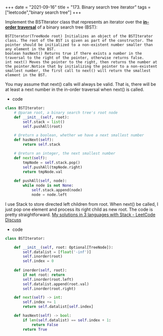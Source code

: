 +++ 
date = "2021-09-16"
title = "173. Binary search tree iterator"
tags = ["leetcode","binary search tree"]
+++

Implement the BSTIterator class that represents an iterator over the **[in-order traversal](https://en.wikipedia.org/wiki/Tree_traversal#In-order_(LNR))** of a binary search tree (BST):

	BSTIterator(TreeNode root) Initializes an object of the BSTIterator class. The root of the BST is given as part of the constructor. The pointer should be initialized to a non-existent number smaller than any element in the BST.
	boolean hasNext() Returns true if there exists a number in the traversal to the right of the pointer, otherwise returns false.
	int next() Moves the pointer to the right, then returns the number at the pointer.Notice that by initializing the pointer to a non-existent smallest number, the first call to next() will return the smallest element in the BST.
You may assume that next() calls will always be valid. That is, there will be at least a next number in the in-order traversal when next() is called.
- code
```py
class BSTIterator:
    # @param root, a binary search tree's root node
    def __init__(self, root):
        self.stack = list()
        self.pushAll(root)

    # @return a boolean, whether we have a next smallest number
    def hasNext(self):
        return self.stack

    # @return an integer, the next smallest number
    def next(self):
        tmpNode = self.stack.pop()
        self.pushAll(tmpNode.right)
        return tmpNode.val
        
    def pushAll(self, node):
        while node is not None:
            self.stack.append(node)
            node = node.left

```
I use Stack to store directed left children from root. When next() be called, I just pop one element and process its right child as new root. The code is pretty straightforward.
[My solutions in 3 languages with Stack - LeetCode Discuss](https://leetcode.com/problems/binary-search-tree-iterator/discuss/52525)
- code
```py
class BSTIterator:

    def __init__(self, root: Optional[TreeNode]):
        self.datalist = [float('-inf')]
        self.inorder(root)
        self.index = 0
    
    def inorder(self, root):
        if not root: return
        self.inorder(root.left)
        self.datalist.append(root.val)
        self.inorder(root.right)

    def next(self) -> int:
        self.index += 1
        return self.datalist[self.index]

    def hasNext(self) -> bool:
        if len(self.datalist) == self.index + 1:
            return False
        return True

```
